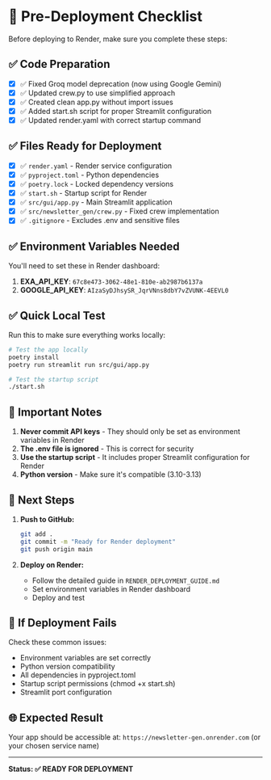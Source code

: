 # 🚀 Pre-Deployment Checklist

Before deploying to Render, make sure you complete these steps:

## ✅ Code Preparation

- [x] ✅ Fixed Groq model deprecation (now using Google Gemini)
- [x] ✅ Updated crew.py to use simplified approach
- [x] ✅ Created clean app.py without import issues
- [x] ✅ Added start.sh script for proper Streamlit configuration
- [x] ✅ Updated render.yaml with correct startup command

## ✅ Files Ready for Deployment

- [x] ✅ `render.yaml` - Render service configuration
- [x] ✅ `pyproject.toml` - Python dependencies
- [x] ✅ `poetry.lock` - Locked dependency versions
- [x] ✅ `start.sh` - Startup script for Render
- [x] ✅ `src/gui/app.py` - Main Streamlit application
- [x] ✅ `src/newsletter_gen/crew.py` - Fixed crew implementation
- [x] ✅ `.gitignore` - Excludes .env and sensitive files

## ✅ Environment Variables Needed

You'll need to set these in Render dashboard:

1. **EXA_API_KEY**: `67c8e473-3062-48e1-810e-ab2987b6137a`
2. **GOOGLE_API_KEY**: `AIzaSyDJhsySR_JqrVNns8dbY7vZVUNK-4EEVL0`

## ✅ Quick Local Test

Run this to make sure everything works locally:

```bash
# Test the app locally
poetry install
poetry run streamlit run src/gui/app.py

# Test the startup script
./start.sh
```

## 🚨 Important Notes

1. **Never commit API keys** - They should only be set as environment variables in Render
2. **The .env file is ignored** - This is correct for security
3. **Use the startup script** - It includes proper Streamlit configuration for Render
4. **Python version** - Make sure it's compatible (3.10-3.13)

## 🎯 Next Steps

1. **Push to GitHub:**
   ```bash
   git add .
   git commit -m "Ready for Render deployment"
   git push origin main
   ```

2. **Deploy on Render:**
   - Follow the detailed guide in `RENDER_DEPLOYMENT_GUIDE.md`
   - Set environment variables in Render dashboard
   - Deploy and test

## 🔧 If Deployment Fails

Check these common issues:
- Environment variables are set correctly
- Python version compatibility
- All dependencies in pyproject.toml
- Startup script permissions (chmod +x start.sh)
- Streamlit port configuration

## 🌐 Expected Result

Your app should be accessible at:
`https://newsletter-gen.onrender.com` (or your chosen service name)

---

**Status: ✅ READY FOR DEPLOYMENT**
